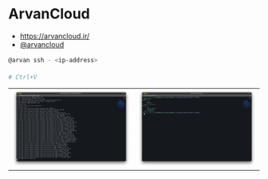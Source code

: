 # ArvanCloud

- https://arvancloud.ir/
- [@arvancloud](./aliases/arvancloud.md)

```bash
@arvan ssh - <ip-address>

# Ctrl+V
```

| | |
|-|-|
| ![image](https://github.com/kamangir/assets/blob/main/arvancloud/seed.png?raw=true) | ![image](https://github.com/kamangir/assets/blob/main/arvancloud/terraformed.png?raw=true) |
